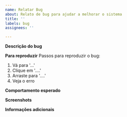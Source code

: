 ```yaml
---
name: Relatar Bug
about: Relato de bug para ajudar a melhorar o sistema
title: ''
labels: bug
assignees: ''

---
```


**Descrição do bug**
<!-- Descreva de forma clara e concisa sobre o bug. -->

**Para reproduzir**
Passos para reproduzir o bug:
1. Vá para '...'
2. Clique em '....'
3. Arraste para '....'
4. Veja o erro

**Comportamento esperado**
<!-- Descreva de forma clara e concisa do comportamento esperado do sistema. -->

**Screenshots**
<!-- Se aplicável, adicione imagens da tela para ajudar a explicar o seu problema. -->

**Informações adicionais**
<!-- Comente outra informação relevante sobre o seu problema aqui. -->
